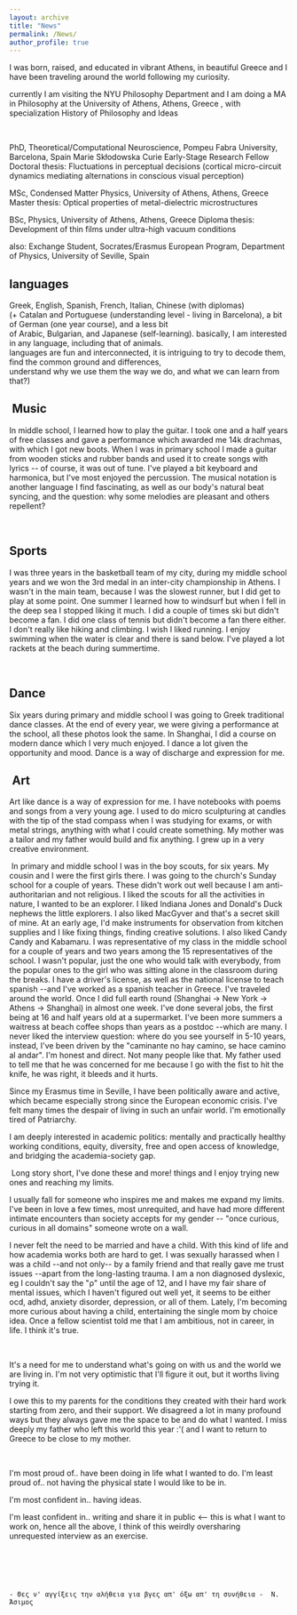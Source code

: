 ```yaml
---
layout: archive
title: "News"
permalink: /News/
author_profile: true
---
```



I was born, raised, and educated in vibrant Athens, in beautiful Greece and I have been traveling around the world following my curiosity.



currently I am visiting the NYU Philosophy Department and I am  doing a MA in Philosophy at the University of Athens, Athens, Greece , with specialization History of Philosophy and Ideas​

​

PhD, Theoretical/Computational Neuroscience, Pompeu Fabra University, Barcelona, Spain 
Marie Skłodowska Curie Early-Stage Research Fellow  
Doctoral thesis: Fluctuations in perceptual decisions (cortical micro-circuit dynamics mediating alternations in conscious visual perception)

MSc, Condensed Matter Physics, University of Athens, Athens, Greece 
Master thesis: Optical properties of metal-dielectric microstructures  

BSc, Physics, University of Athens, Athens, Greece 
Diploma thesis: Development of thin films under ultra-high vacuum conditions​  

also: Exchange Student, Socrates/Erasmus European Program, Department of Physics, University of Seville, Spain 


languages  
-----
Greek,  English,  Spanish,  French,  Italian,  Chinese (with diplomas)  
(+ Catalan and Portuguese (understanding level - living in Barcelona), a bit of German (one year course), and a less bit  
of Arabic, Bulgarian, and Japanese (self-learning). basically, I am interested in any language, including that of animals.  
languages are fun and interconnected, it is intriguing to try to decode them, find the common ground and differences,  
understand why we use them the way we do, and what we can learn from that?)  

​
Music
-----
In middle school, I learned how to play the guitar. I took one and a half years of free classes and gave a performance which awarded me 14k drachmas, with which I got new boots. When I was in primary school I made a guitar from wooden sticks and rubber bands and used it to create songs with lyrics -- of course, it was out of tune. I've played a bit keyboard and harmonica, but I've most enjoyed the percussion. The musical notation is another language I find fascinating, as well as our body's natural beat syncing, and the question: why some melodies are pleasant and others repellent? 

​

Sports
-----
I was three years in the basketball team of my city, during my middle school years and we won the 3rd medal in an inter-city championship in Athens. I wasn't in the main team, because I was the slowest runner, but I did get to play at some point. One summer I learned how to windsurf but when I fell in the deep sea I stopped liking it much. I did a couple of times ski but didn't become a fan. I did one class of tennis but didn't become a fan there either. I don't really like hiking and climbing. I wish I liked running. I enjoy swimming when the water is clear and there is sand below. I've played a lot rackets at the beach during summertime.

​

Dance 
-----
Six years during primary and middle school I was going to Greek traditional dance classes. At the end of every year, we were giving a performance at the school, all these photos look the same. In Shanghai, I did a course on modern dance which I very much enjoyed. I dance a lot given the opportunity and mood. Dance is a way of discharge and expression for me.

​
Art
-----
Art like dance is a way of expression for me. I have notebooks with poems and songs from a very young age. I used to do micro sculpturing at candles with the tip of the stad compass when I was studying for exams, or with metal strings, anything with what I could create something. My mother was a tailor and my father would build and fix anything. I grew up in a very creative environment.

​
In primary and middle school I was in the boy scouts, for six years. My cousin and I were the first girls there. I was going to the church's Sunday school for a couple of years. These didn't work out well because I am anti-authoritarian and not religious. I liked the scouts for all the activities in nature, I wanted to be an explorer. I liked Indiana Jones and Donald's Duck nephews the little explorers. I also liked MacGyver and that's a secret skill of mine. At an early age, I'd make instruments for observation from kitchen supplies and I like fixing things, finding creative solutions. I also liked Candy Candy and  Kabamaru. I was representative of my class in the middle school for a couple of years and two years among the 15 representatives of the school. I wasn't popular, just the one who would talk with everybody, from the popular ones to the girl who was sitting alone in the classroom during the breaks. I have a driver's license, as well as the national license to teach spanish --and I've worked as a spanish teacher in Greece. I've traveled around the world. Once I did full earth round (Shanghai -> New York -> Athens -> Shanghai) in almost one week. I've done several jobs, the first being at 16 and half years old at a supermarket. I've been more summers a waitress at beach coffee shops than years as a postdoc --which are many. I never liked the interview question: where do you see yourself in 5-10 years, instead, I've been driven by the  "caminante no hay camino, se hace camino al andar". I'm honest and direct. Not many people like that. My father used to tell me that he was concerned for me because I go with the fist to hit the knife, he was right, it bleeds and it hurts.

 
Since my Erasmus time in Seville, I have been politically aware and active, which became especially strong since the European economic crisis. I've felt many times the despair of living in such an unfair world. I'm emotionally tired of Patriarchy.

I am deeply interested in academic politics: mentally and practically healthy working conditions, equity, diversity, free and open access of knowledge, and bridging the academia-society gap.

​
Long story short, I've done these and more! things and I enjoy trying new ones and reaching my limits.

I usually fall for someone who inspires me and makes me expand my limits. I've been in love a few times, most unrequited,
and have had more different intimate encounters than society accepts for my gender -- "once curious, curious in all domains" someone wrote on a wall.

I never felt the need to be married and have a child. With this kind of life and how academia works both are hard to get.
I was sexually harassed when I was a child --and not only-- by a family friend and that really gave me trust issues --apart from the long-lasting trauma. I am a non diagnosed dyslexic, eg I couldn't say the "ρ" until the age of 12, and I have my fair share of mental issues, which I haven't figured out well yet, it seems to be either ocd, adhd, anxiety disorder, depression, or all of them. Lately, I'm becoming more curious about having a child, entertaining the single mom by choice idea.
Once a fellow scientist told me that I am ambitious, not in career, in life. I think it's true.

​

It's a need for me to understand what's going on with us and the world we are living in.
I'm not very optimistic that I'll figure it out, but it worths living trying it.

I owe this to my parents for the conditions they created with their hard work starting from zero, and their support. 
We disagreed a lot in many profound ways but they always gave me the space to be and do what I wanted. 
I miss deeply my father who left this world this year :'(
and I want to return to Greece to be close to my mother.

​

I'm most proud of.. have been doing in life what I wanted to do.
I'm least proud of.. not having the physical state I would like to be in.

I'm most confident in.. having ideas. 

I'm least confident in.. writing and share it in public <-- this is what I want to work on, hence all the above, I think of this weirdly oversharing unrequested interview as an exercise.

​

​

                                                                                - Θες ν' αγγίξεις την αλήθεια για βγες απ' όξω απ' τη συνήθεια -  Ν. Άσιμος
